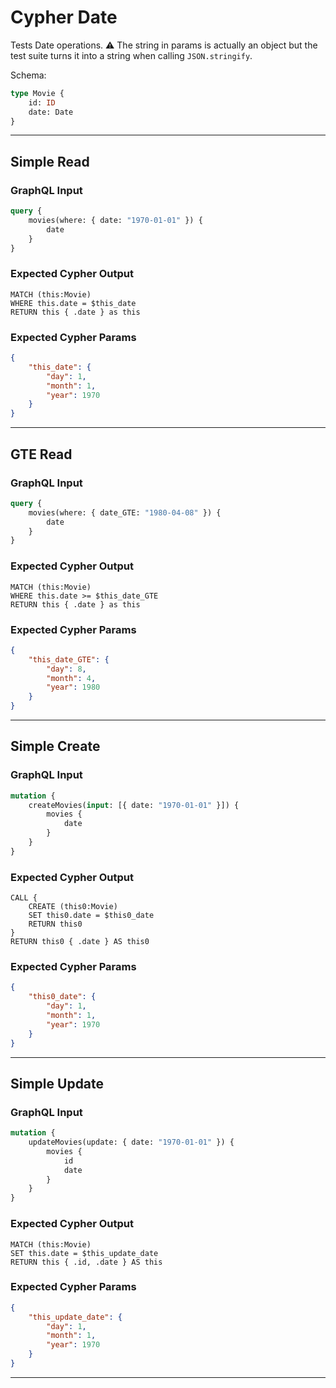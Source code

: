 # Cypher Date

Tests Date operations. ⚠ The string in params is actually an object but the test suite turns it into a string when calling `JSON.stringify`.

Schema:

```graphql
type Movie {
    id: ID
    date: Date
}
```

---

## Simple Read

### GraphQL Input

```graphql
query {
    movies(where: { date: "1970-01-01" }) {
        date
    }
}
```

### Expected Cypher Output

```cypher
MATCH (this:Movie)
WHERE this.date = $this_date
RETURN this { .date } as this
```

### Expected Cypher Params

```json
{
    "this_date": {
        "day": 1,
        "month": 1,
        "year": 1970
    }
}
```

---

## GTE Read

### GraphQL Input

```graphql
query {
    movies(where: { date_GTE: "1980-04-08" }) {
        date
    }
}
```

### Expected Cypher Output

```cypher
MATCH (this:Movie)
WHERE this.date >= $this_date_GTE
RETURN this { .date } as this
```

### Expected Cypher Params

```json
{
    "this_date_GTE": {
        "day": 8,
        "month": 4,
        "year": 1980
    }
}
```

---

## Simple Create

### GraphQL Input

```graphql
mutation {
    createMovies(input: [{ date: "1970-01-01" }]) {
        movies {
            date
        }
    }
}
```

### Expected Cypher Output

```cypher
CALL {
    CREATE (this0:Movie)
    SET this0.date = $this0_date
    RETURN this0
}
RETURN this0 { .date } AS this0
```

### Expected Cypher Params

```json
{
    "this0_date": {
        "day": 1,
        "month": 1,
        "year": 1970
    }
}
```

---

## Simple Update

### GraphQL Input

```graphql
mutation {
    updateMovies(update: { date: "1970-01-01" }) {
        movies {
            id
            date
        }
    }
}
```

### Expected Cypher Output

```cypher
MATCH (this:Movie)
SET this.date = $this_update_date
RETURN this { .id, .date } AS this
```

### Expected Cypher Params

```json
{
    "this_update_date": {
        "day": 1,
        "month": 1,
        "year": 1970
    }
}
```

---
